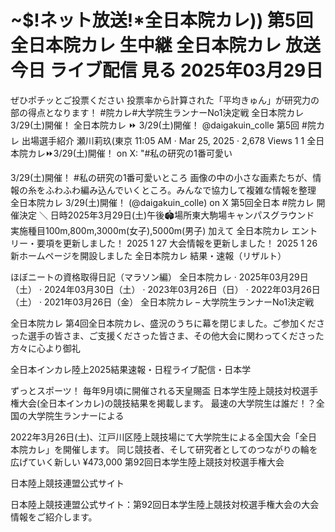 # ~$!ネット放送!*全日本院カレ)) 第5回全日本院カレ 生中継 全日本院カレ 放送 今日 ライブ配信 見る 2025年03月29日

ぜひポチッとご投票ください 投票率から計算された「平均きゅん」が研究力の部の得点となります！ #院カレ#大学院生ランナーNo1決定戦
全日本院カレ 3/29(土)開催！
全日本院カレ ⏩ 3/29(土)開催！ @daigakuin_colle 第5回 #院カレ 出場選手紹介 瀬川莉玖(東京  11:05 AM · Mar 25, 2025 · 2,678 Views 1 1
全日本院カレ⏩3/29(土)開催！ on X: "#私の研究の1番可愛い 

3/29(土)開催！  #私の研究の1番可愛いところ 画像の中の小さな画素たちが、情報の糸をふわふわ編み込んでいくところ。みんなで協力して複雑な情報を整理 
全日本院カレ 3/29(土)開催！ (@daigakuin_colle) on X
 第5回全日本 #院カレ 開催決定 ＼ 日時2025年3月29日(土)午後🏟️場所東大駒場キャンパスグラウンド 実施種目100m,800m,3000m(女子),5000m(男子) 加えて 
全日本院カレ
エントリー・要項を更新しました！ 2025 1 27 大会情報を更新しました！ 2025 1 26 新ホームページを開設しました 
全日本院カレ 結果・速報（リザルト）

ほぼニートの資格取得日記（マラソン編）
 全日本院カレ · 2025年03月29日（土） · 2024年03月30日（土） · 2023年03月26日（日） · 2022年03月26日（土） · 2021年03月26日（金）
全日本院カレ – 大学院生ランナーNo1決定戦

全日本院カレ
 第4回全日本院カレ、盛況のうちに幕を閉じました。ご参加くださった選手の皆さま、ご支援くださった皆さま、その他大会に関わってくださった方々に心より御礼 

全日本インカレ陸上2025結果速報・日程ライブ配信・日本学

ずっとスポーツ！
 毎年9月頃に開催される天皇賜盃 日本学生陸上競技対校選手権大会(全日本インカレ)の競技結果を掲載します。
最速の大学院生は誰だ！？全国の大学院生ランナーによる 


2022年3月26日(土)、江戸川区陸上競技場にて大学院生による全国大会「全日本院カレ」を開催します。 同じ競技者、そして研究者としてのつながりの輪を広げていく新しい 
¥473,000
第92回日本学生陸上競技対校選手権大会

日本陸上競技連盟公式サイト


日本陸上競技連盟公式サイト：第92回日本学生陸上競技対校選手権大会の大会情報をご紹介します。